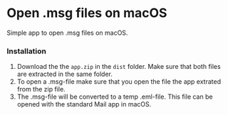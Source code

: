 # Open .msg files on macOS
Simple app to open .msg files on macOS. 

### Installation
1) Download the the `app.zip` in the `dist` folder. Make sure that both files are extracted in the same folder.
2) To open a .msg-file make sure that you open the file the app extrated from the zip file. 
3) The .msg-file will be converted to a temp .eml-file. This file can be opened with the standard Mail app in macOS.
